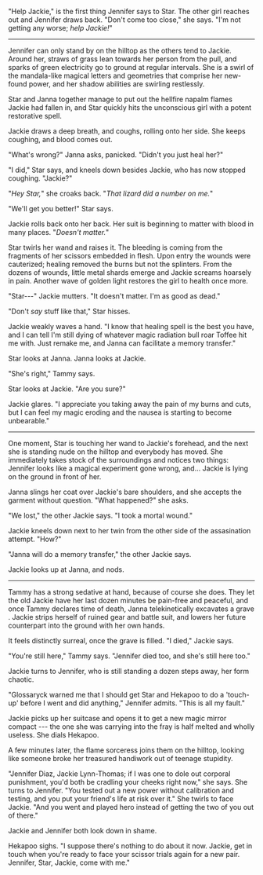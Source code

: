 "Help Jackie," is the first thing Jennifer says to Star. The other girl reaches out
and Jennifer draws back. "Don't come too close," she says. "I'm not getting any worse;
_help Jackie!_"

----

Jennifer can only stand by on the hilltop as the others tend to Jackie. Around her, straws of grass
lean towards her person from the pull, and sparks of green electricity go to ground at regular intervals.
She is a swirl of the mandala-like magical letters and geometries that comprise her new-found power, and
her shadow abilities are swirling restlessly.

Star and Janna together manage to put out the hellfire napalm flames Jackie had fallen in, and Star
quickly hits the unconscious girl with a potent restorative spell.

Jackie draws a deep breath, and coughs, rolling onto her side. She keeps coughing, and blood comes out.

"What's wrong?" Janna asks, panicked. "Didn't you just heal her?"

"I did," Star says, and kneels down besides Jackie, who has now stopped coughing. "Jackie?"

"_Hey Star,_" she croaks back. "_That lizard did a number on me._"

"We'll get you better!" Star says.

Jackie rolls back onto her back. Her suit is beginning to matter with blood in many places. "_Doesn't
matter._"

Star twirls her wand and raises it. The bleeding is coming from the fragments of her scissors embedded
in flesh. Upon entry the wounds were cauterized; healing removed the burns but not the splinters. From the
dozens of wounds, little metal shards emerge and Jackie screams hoarsely in pain. Another wave of golden
light restores the girl to health once more.

"Star---" Jackie mutters. "It doesn't matter. I'm as good as dead."

"Don't _say_ stuff like that," Star hisses.

Jackie weakly waves a hand. "I know that healing spell is the best you have, and I can tell I'm
still dying of whatever magic radiation bull roar Toffee hit me with. Just remake me, and Janna
can facilitate a memory transfer."

Star looks at Janna. Janna looks at Jackie.

"She's right," Tammy says.

Star looks at Jackie. "Are you sure?"

Jackie glares. "I appreciate you taking away the pain of my burns and cuts, but I can feel my magic
eroding and the nausea is starting to become unbearable."

----

One moment, Star is touching her wand to Jackie's forehead, and the next she is standing nude on the hilltop
and everybody has moved. She immediately takes stock of the surroundings and notices two things: Jennifer looks
like a magical experiment gone wrong, and... Jackie is lying on the ground in front of her.

Janna slings her coat over Jackie's bare shoulders, and she accepts the garment without question. "What happened?"
she asks.

"We lost," the other Jackie says. "I took a mortal wound."

Jackie kneels down next to her twin from the other side of the assasination attempt. "How?"

"Janna will do a memory transfer," the other Jackie says.

Jackie looks up at Janna, and nods.

----

Tammy has a strong sedative at hand, because of course she does. They let the old Jackie have her last
dozen minutes be pain-free and peaceful, and once Tammy declares time of death, Janna telekinetically excavates a grave .
Jackie strips herself of ruined gear and battle suit, and lowers her future counterpart
into the ground with her own hands.

It feels distinctly surreal, once the grave is filled. "I died," Jackie says.

"You're still here," Tammy says. "Jennifer died too, and she's still here too."

Jackie turns to Jennifer, who is still standing a dozen steps away, her form chaotic.

"Glossaryck warned me that I should get Star and Hekapoo to do a 'touch-up' before I went
and did anything," Jennifer admits. "This is all my fault."

Jackie picks up her suitcase and opens it to get a new magic mirror compact --- the one she was
carrying into the fray is half melted and wholly useless. She dials Hekapoo.

A few minutes later, the flame sorceress joins them on the hilltop, looking like someone broke her
treasured handiwork out of teenage stupidity.

"Jennifer Diaz, Jackie Lynn-Thomas; if I was one to dole out corporal punishment, you'd both be cradling
your cheeks right now," she says. She turns to Jennifer. "You tested out a new power without calibration and
testing, and you put your friend's life at risk over it." She twirls to face Jackie. "And you went and played
hero instead of getting the two of you out of there."

Jackie and Jennifer both look down in shame.

Hekapoo sighs. "I suppose there's nothing to do about it now. Jackie, get in touch when you're ready to face
your scissor trials again for a new pair. Jennifer, Star, Jackie, come with me."




